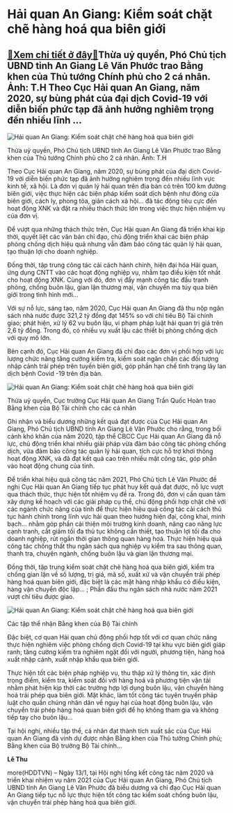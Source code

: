 Hải quan An Giang: Kiểm soát chặt chẽ hàng hoá qua biên giới
============================================================

[:gift:Xem chi tiết ở đây:gift:](https://hddtvn.com/hai-quan-an-giang-kiem-soat-chat-che-hang-hoa-qua-bien-gioi/)Thừa uỷ quyền, Phó Chủ tịch UBND tỉnh An Giang Lê Văn Phước trao Bằng khen của Thủ tướng Chính phủ cho 2 cá nhân. Ảnh: T.H Theo Cục Hải quan An Giang, năm 2020, sự bùng phát của đại dịch Covid-19 với diễn biến phức tạp đã ảnh hưởng nghiêm trọng đến nhiều lĩnh …
---------------------------------------------------------------------------------------------------------------------------------------------------------------------------------------------------------------------------------------------------------------------





![Hải quan An Giang: Kiểm soát chặt chẽ hàng hoá qua biên giới](https://hddtvn.com/wp-content/uploads/2021/01/2831_an_giang.jpg "Hải quan An Giang: Kiểm soát chặt chẽ hàng hoá qua biên giới")


Thừa uỷ quyền, Phó Chủ tịch UBND tỉnh An Giang Lê Văn Phước trao Bằng khen của Thủ tướng Chính phủ cho 2 cá nhân. Ảnh: T.H



Theo Cục Hải quan An Giang, năm 2020, sự bùng phát của đại dịch Covid-19 với diễn biến phức tạp đã ảnh hưởng nghiêm trọng đến nhiều lĩnh vực kinh tế, xã hội. Là đơn vị quản lý hải quan trên địa bàn có trên 100 km đường biên giới, việc thực hiện các biện pháp kiểm soát dịch bệnh như đóng cửa biên giới, cách ly, phong tỏa, giãn cách xã hội… đã tác động tiêu cực đến hoạt động XNK và đặt ra nhiều thách thức lớn trong việc thực hiện nhiệm vụ của đơn vị.


Để vượt qua những thách thức trên, Cục Hải quan An Giang đã triển khai kịp thời, quyết liệt các văn bản chỉ đạo, chủ động triển khai các biện pháp phòng chống dịch hiệu quả nhưng vẫn đảm bảo công tác quản lý hải quan, tạo thuận lợi cho doanh nghiệp.


Đồng thời, tập trung công tác cải cách hành chính, hiện đại hóa Hải quan, ứng dụng CNTT vào các hoạt động nghiệp vụ, nhằm tạo điều kiện tốt nhất cho hoạt động XNK. Cùng với đó, đơn vị đẩy mạnh công tác đấu tranh phòng, chống buôn lậu, gian lận thương mại, vận chuyển ma túy qua biên giới trong tình hình mới…


Với sự nỗ lực, sáng tạo, năm 2020, Cục Hải quan An Giang đã thu nộp ngân sách nhà nước được 321,2 tỷ đồng đạt 145% so với chỉ tiêu Bộ Tài chính giao; phát hiện, xử lý 62 vụ buôn lậu, vi phạm pháp luật hải quan trị giá trên 2,6 tỷ đồng. Trong đó, có nhiều vụ xuất lậu các thiết bị phòng chống dịch với quy mô lớn.


Bên cạnh đó, Cục Hải quan An Giang đã chỉ đạo các đơn vị phối hợp với lực lượng chức năng tăng cường kiểm tra, kiểm soát ngăn chặn các đối tượng nhập cảnh trái phép trên tuyến biên giới, góp phần hạn chế tình trạng lây lan dịch bệnh Covid -19 trên địa bàn.





![Hải quan An Giang: Kiểm soát chặt chẽ hàng hoá qua biên giới](https://hddtvn.com/wp-content/uploads/2021/01/3339_an_giang_3.jpg "Hải quan An Giang: Kiểm soát chặt chẽ hàng hoá qua biên giới")


Thừa uỷ quyền, Cục trưởng Cục Hải quan An Giang Trần Quốc Hoàn trao Bằng khen của Bộ Tài chính cho các cá nhân



Ghi nhận và biểu dương những kết quả đạt được của Cục Hải quan An Giang, Phó Chủ tịch UBND tỉnh An Giang Lê Văn Phước cho rằng, trong bối cảnh khó khăn của năm 2020, tập thể CBCC Cục Hải quan An Giang đã nỗ lực, chủ động triển khai nhiều giải pháp vừa đảm bảo công tác phòng chống dịch, vừa đảm bảo công tác quản lý hải quan, tích cực hỗ trợ khơi thông hoạt động XNK, và đã đạt kết quả cao trên nhiều mặt công tác, góp phần vào hoạt động chung của tỉnh.


Để triển khai hiệu quả công tác năm 2021, Phó Chủ tịch Lê Văn Phước đề nghị Cục Hải quan An Giang tiếp tục phát huy kết quả đạt được, nỗ lực vượt qua thách thức, thực hiện tốt nhiệm vụ đề ra. Trong đó, đơn vị cần quan tâm xây dựng kế hoạch với các giải pháp cụ thể, chủ động phối hợp chặt chẽ với các ngành chức năng của tỉnh để thực hiện hiệu quả công tác cải cách thủ tục hành chính trong lĩnh vực hải quan theo hướng hiện đại, công khai, minh bạch… nhằm góp phần cải thiện môi trường kinh doanh, nâng cao năng lực cạnh tranh, cắt giảm tối đa thủ tục không cần thiết, tạo thuận lợi tối đa cho doanh nghiệp, rút ngắn thời gian thông quan hàng hoá. Thực hiện hiệu quả công tác chống thất thu ngân sách qua nghiệp vụ kiểm tra sau thông quan, thanh tra, chuyên ngành, chống buôn lậu và gian lận thương mại.


Đồng thời, tập trung kiểm soát chặt chẽ hàng hoá qua biên giới, kiểm tra chống gian lận về số lượng, trị giá, mã số, xuất xứ và vận chuyển trái phép hàng hoá quan biên giới, đặc biệt là các mặt hàng nhập khẩu có điều kiện, hàng vận chuyển độc lập… ; Phấn đấu thu ngân sách nhà nước năm 2021 vượt chỉ tiêu được giao.





![Hải quan An Giang: Kiểm soát chặt chẽ hàng hoá qua biên giới](https://hddtvn.com/wp-content/uploads/2021/01/3513_an_giang_2.jpg "Hải quan An Giang: Kiểm soát chặt chẽ hàng hoá qua biên giới")


Các tập thể nhận Bằng khen của Bộ Tài chính



Đặc biệt, cơ quan Hải quan chủ động phối hợp tốt với cơ quan chức năng thực hiện nghiêm việc phòng chống dịch Covid-19 tại khu vực biên giới giáp ranh; tăng cường kiểm tra nghiêm ngặt đối với người, phương tiện, hàng hoá xuất nhập cảnh, xuất nhập khẩu qua biên giới.


Thực hiện tốt các biện pháp nghiệp vụ, thu thập xử lý thông tin, xác định trọng điểm, kiểm tra, kiểm soát đối với hàng hoá và phương tiện vận tải nhằm phát hiện kịp thời các trường hợp lợi dụng buôn lậu, vận chuyển hàng hoá trái phép qua biên giới. Mặt khác, làm tốt công tác tuyên truyền pháp luật cho quần chúng nhân dân về nguy hại của hoạt động buôn lậu, vận chuyển trái phép hàng hoá quan biên giới để họ không tham gia và không tiếp tay cho buôn lậu…


Tại hội nghị, nhiều tập thể, cá nhân đạt thành tích xuất sắc của Cục Hải quan An Giang đã vinh dự được nhận Bằng khen của Thủ tướng Chính phủ; Bằng khen của Bộ trưởng Bộ Tài chính…




**Lê Thu**



more(HDDTVN) – Ngày 13/1, tại Hội nghị tổng kết công tác năm 2020 và triển khai nhiệm vụ năm 2021 của Cục Hải quan An Giang, Phó Chủ tịch UBND tỉnh An Giang Lê Văn Phước đã biểu dương và chỉ đạo Cục Hải quan An Giang tiếp tục nỗ lực thực hiện tốt công tác kiểm soát chống buôn lậu, vận chuyển trái phép hàng hoá qua biên giới.

